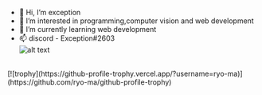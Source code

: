 - 👋 Hi, I’m exception
- 👀 I’m interested in programming,computer vision and web development
- 🌱 I’m currently learning web development
- 📫 discord - Exception#2603
<br />![alt text](https://discord.c99.nl/widget/theme-3/944436371555242054.png)
<br/>
[![trophy](https://github-profile-trophy.vercel.app/?username=ryo-ma)](https://github.com/ryo-ma/github-profile-trophy)
<!---
xw8-568/xw8-568 is a ✨ special ✨ repository because its `README.md` (this file) appears on your GitHub profile.
You can click the Preview link to take a look at your changes.
--->

